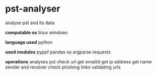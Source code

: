 # pst-analyser
analyse pst and its data

**compatable os**
  linux 
  windows

**language used**
  python

**used modules**
  pyppf
  pandas 
  os
  argparse
  requests 

**operations**
  analyses pst 
  check url
  get emailid
  get ip address 
  get name sender and receiver
  check phishing links 
  validating urls
  

